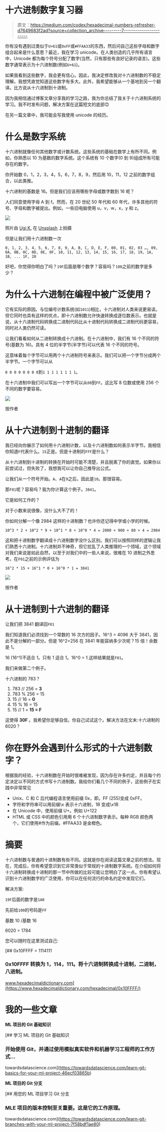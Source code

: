# 十六进制数字复习器

> 原文：<https://medium.com/codex/hexadecimal-numbers-refresher-d7649683f2ad?source=collection_archive---------7----------------------->

你有没有遇到过类似于`U+61`或`0xFF`或`#FFAA33`的东西，然后问自己这些字母和数字组合起来是什么意思？最近，我在学习 unicode。在人类创造的几乎所有语言中，Unicode 都为每个符号分配了数字(当然，只有那些有良好记录的语言)。这些数字通常表示为十六进制数(例如`U+61`)。

如果我看到这些数字，我会更有信心。因此，我决定修改我对十六进制数的不稳定理解。我想凭直觉知道这些数字有多大。此外，我希望能够从一个基地到另一个翻译。比方说从十六进制到十进制。

因为我相信通过博客文章分享我的学习之路，我为你总结了我关于十六进制系统的学习。我不时发布问题，解决方案在这篇短文的底部😊

在另一篇文章中，我可能会写我使用 unicode 的经历。

# 什么是数字系统

十六进制就像任何其他数字或计数系统。这些系统的基础在数学上有所不同。例如，你熟悉以 10 为基数的数字系统。这个系统有 10 个数字(0 到 9)组成所有可能存在的数字。

你开始数 0，1，2，3，4，5，6，7，8，9，然后用 10，11，12 之前的数字组合，以此类推。

十六进制的基数是 16。但是我们应该用哪些字母或数字数到 16 呢？

人们同意使用字母 A 到 f。然而，在 20 世纪 50 年代和 60 年代，许多其他的符号、字母和数字被提出。例如，一些旧电脑使用 u，v，w，x，y 和 z。

![](img/a3dc45662ec8195d915f97e36f355bfb.png)

照片由 [Ugi K.](https://unsplash.com/@wizzyfx?utm_source=medium&utm_medium=referral) 在 [Unsplash](https://unsplash.com?utm_source=medium&utm_medium=referral) 上拍摄

但是让我们用十六进制数一次

`0, 1, 2, 3, 4, 5, 6, 7, 8, 9, A, B, C, D, E, F, 00, 01, 02, 03 …, 09, 0A, 0B, 0C, 0D, 0E, 0F, 10, 11, 12, 13, 14, 15, 16, 17, 18, 19, 1A, 1B, ... 1F, 20`

好吧，你觉得你明白了吗？`19F`后面是哪个数字？容易吗？`100`之前的数字是多少？

# 为什么十六进制在编程中被广泛使用？

它有实际的原因。与位编号计数系统(如`1011`)相比，十六进制对人类来说更易读。但它同时也具有这样的优点，即十六进制数允许快速转换成逐位数表示。也就是说，从十六进制代码转换成二进制代码比从十进制代码转换成二进制代码更容易，同时对人类仍然可读。

让我们看看如何从二进制转换成十六进制。在十六进制中，我们有 16 个不同的符号(基数为 16)。具有 4 位的半字节(半字节)可以代表 16 个不同的符号。

这意味着每个字节可以用两个十六进制符号来表示。我们可以把一个字节分成两个半字节。一个字节可以从

`0 0 0 0 0 0 0 0`到`1 1 1 1 1 1 1 1`。

在十六进制中我们可以写出一个字节可以从`00`到`FF`。这比写 8 位数或使用 256 个不同的数字要容易。

![](img/955f53efdd70bef1938fb9af665992b2.png)

按作者

# 从十六进制到十进制的翻译

我已经向你展示了如何用十六进制计数，以及十六进制数如何表示半字节。我相信你知道`F`代表什么。`15`正是。但是十进制的`FFF`是什么？

从十六进制到十进制的转换在开始时可能不清楚，并且脱离了你的直觉。如果你以前尝试过，但失败了，我想我可以让你自己推导出公式。

让我们从一个符号开始。`A`、`A`在`9`之后，因此是`10`。那很容易。

那`F01`呢？容易吗？我为你计算这个例子。`3841`。

它是如何工作的？

对于小数来说很像，没什么大不了的！

你如何分解一个像 2984 这样的十进制数？也许你还记得中学或小学的时候。

`10^3 * 2 + 10^2 * 9 + 10^1 * 8 + 10^0 * 4 = 2000 + 900 + 80 + 4 = 2984`

这和把十进制数字翻译成十六进制数字没什么区别。我们可以按照同样的逻辑让我们熟悉十六进制。十六进制并不神奇，但它扰乱了人类推理的一个领域，这个领域对我们来说是如此自然，以至于对我们中的一些人来说，很难在 10 进制之外思考。在`F01`之前的示例评估为

`16^2 * 15 + 16^1 * 0 + 16^0 * 1 = 3841`

![](img/fda076bf6729fcc8d73aa1666c0cb38d.png)

按作者

# 从十进制到十六进制的翻译

让我们把 3841 翻译回`F01`

我们知道我们必须找到一个常数的 16 次方的因子。16^3 = 4096 大于 3841，因此不是分解的一部分。但是 16^2=256 在 3841 年能容纳多少次呢？15 倍！余数是 1。

16 (16^1)不适合 1。只有 1 适合 1。16^0 = 1.这样结果就是`F01`。

我们来做第二个例子。

十六进制的 783？

1.  783 // 256 = **3**
2.  783 % 256 = 15
3.  15 // 16 = **0**
4.  15 % 16 = 15
5.  15 // 1 = **15 = F**

这使得 **30F** 。我希望你足够自信。你自己试试这个。解决方法在文末:十六进制的 6020？

# 你在野外会遇到什么形式的十六进制数字？

根据我的经验，十六进制数在开始时很难被发现，因为存在许多约定，并且每个约定决定以不同的方式书写十六进制数。我给你们看几个不同的例子，这些例子在实践中非常常见

*   Unix、C 和 C 后代编程语言使用前缀 0x，即。FF (255)变成 0xFF。
*   字符和字符串可以用前缀\x 表示十六进制，1B 变成\x1B
*   在 Unicode 中，使用前缀 U+。例如 U+122
*   HTML 或 CSS 中的颜色引用用 6 个十六进制数字表示。每种 RGB 颜色两个，它们使用#作为前缀。#FFAA33 是金橙色。

# 摘要

十六进制数与普通的十进制数有些不同。这就是你在阅读这篇文章之前的想法。现在，完成后，你有希望意识到它非常类似于常规的十进制数字系统。在介绍如何将十六进制转换成十进制的那一节中所做的比较可能让您明白了这一点。你有希望认识到十六进制数字的广泛使用，你可以在任何流行的命名约定中发现它们。

解决方案:

`19F`后面的数字是`1A0`

先前给`100`的号码是`FF`

基数 10 /基数 16

6020 = 1784

您可以随时在这里测试自己:

 [## 0x10FFFF = 1114111

### 0x10FFFF 转换为 1，114，111。将十六进制转换成十进制，二进制，八进制。

www.hexadecimaldictionary.com](https://www.hexadecimaldictionary.com/hexadecimal/0x10FFFF/) 

# 我的一些文章

**ML 项目的 Git 基础知识**

[](https://towardsdatascience.com/learn-git-basics-for-your-ml-project-46ecf03865b) [## 学习 ML 项目的 Git 基础知识

### 开始使用 Git，并通过使用模拟真实软件和机器学习工程师的工作方式…

towardsdatascience.com](https://towardsdatascience.com/learn-git-basics-for-your-ml-project-46ecf03865b) 

**ML 项目的 Git 分支**

[](https://towardsdatascience.com/learn-git-branches-with-your-ml-project-7f58bdf1ae80) [## 用您的 ML 项目学习 Git 分支

### MLE 项目的版本控制至关重要。这是它的工作原理。

towardsdatascience.com](https://towardsdatascience.com/learn-git-branches-with-your-ml-project-7f58bdf1ae80)